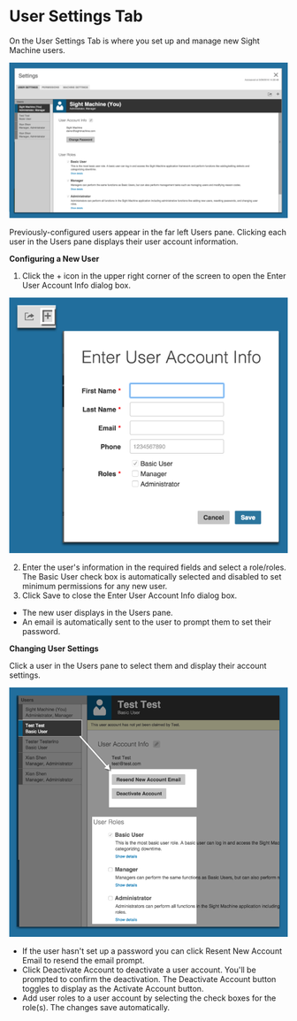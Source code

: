 # User Settings Tab

On the User Settings Tab is where you set up and manage new Sight Machine users.

![](userSettingsb.png)

 Previously-configured users appear in the far left Users pane. Clicking each user in the Users pane displays their user account information.
 
 **Configuring a New User**
 
 1. Click the + icon in the upper right corner of the screen to open the Enter User Account Info dialog box.

  ![](juserSettingsNewUser.png)

 2. Enter the user's information in the required fields and select a role/roles. The Basic User check box is automatically selected and disabled to set minimum permissions for any new user.
 3. Click Save to close the Enter User Account Info dialog box. 
  *  The new user displays in the Users pane. 
  *  An email is automatically sent to the user to prompt them to set their password.
 
**Changing User Settings**

Click a user in the Users pane to select them and display their account settings.

![](userSetting2.png) 

* If the user hasn't set up a password you can click Resent New Account Email to resend the email prompt.
* Click Deactivate Account to deactivate a user account. You'll be prompted to confirm the deactivation. The Deactivate Account button toggles to display as the Activate Account button. 
* Add user roles to a user account by selecting the check boxes for the role(s). The changes save automatically.